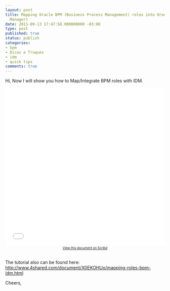 ```yaml
---
layout: post
title: Mapping Oracle BPM (Business Process Management) roles into Oracle IDM (Identity
  Manager)
date: 2011-09-13 17:47:58.000000000 -03:00
type: post
published: true
status: publish
categories:
- bpm
- Dicas e Truques
- idm
- quick tips
comments: true
---
```

Hi,
Now I will show you how to Map/Integrate BPM roles with IDM.

<iframe class="scribd_iframe_embed" src="//www.scribd.com/embeds/86968804/content?start_page=1&view_mode=list&access_key=key-1bgbg2g2ydjwwaw77upl" data-auto-height="true" scrolling="no" id="scribd_86968804" width="100%" height="500" frameborder="0"></iframe>
<div style="font-size:10px;text-align:center;width:100%"><a href="http://www.scribd.com/doc/86968804">View this document on Scribd</a></div>  <br />
<p>The tutorial also can be found here:<br />
<a href="http://www.4shared.com/document/X0EKOHUo/mapping-roles-bpm-idm.html" target="_blank">http://www.4shared.com/document/X0EKOHUo/mapping-roles-bpm-idm.html</a></p>
Cheers,  
